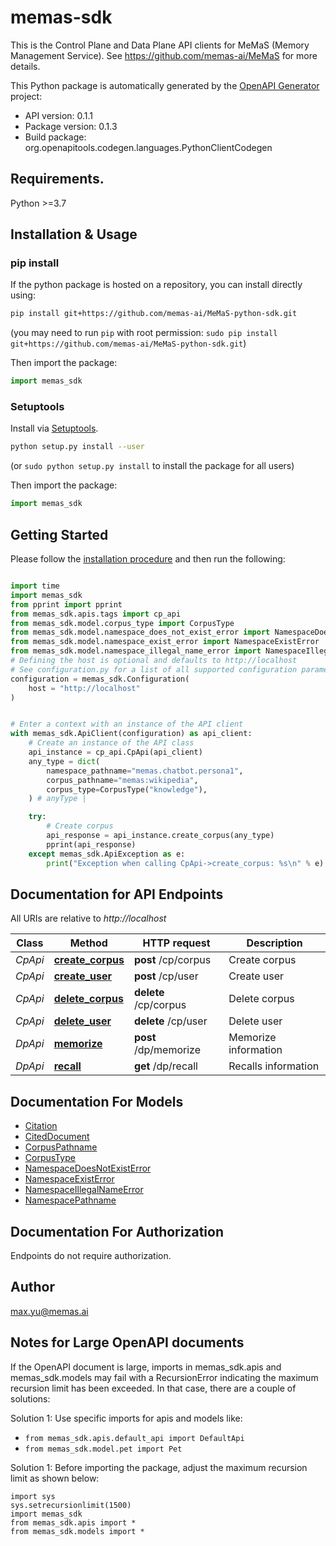 # memas-sdk
This is the Control Plane and Data Plane API clients for MeMaS (Memory Management Service).
See https://github.com/memas-ai/MeMaS for more details.

This Python package is automatically generated by the [OpenAPI Generator](https://openapi-generator.tech) project:

- API version: 0.1.1
- Package version: 0.1.3
- Build package: org.openapitools.codegen.languages.PythonClientCodegen

## Requirements.

Python &gt;&#x3D;3.7

<!-- ## Migration from other generators like python and python-legacy

### Changes
1. This generator uses spec case for all (object) property names and parameter names.
    - So if the spec has a property name like camelCase, it will use camelCase rather than camel_case
    - So you will need to update how you input and read properties to use spec case
2. Endpoint parameters are stored in dictionaries to prevent collisions (explanation below)
    - So you will need to update how you pass data in to endpoints
3. Endpoint responses now include the original response, the deserialized response body, and (todo)the deserialized headers
    - So you will need to update your code to use response.body to access deserialized data
4. All validated data is instantiated in an instance that subclasses all validated Schema classes and Decimal/str/list/tuple/frozendict/NoneClass/BoolClass/bytes/io.FileIO
    - This means that you can use isinstance to check if a payload validated against a schema class
    - This means that no data will be of type None/True/False
        - ingested None will subclass NoneClass
        - ingested True will subclass BoolClass
        - ingested False will subclass BoolClass
        - So if you need to check is True/False/None, instead use instance.is_true_oapg()/.is_false_oapg()/.is_none_oapg()
5. All validated class instances are immutable except for ones based on io.File
    - This is because if properties were changed after validation, that validation would no longer apply
    - So no changing values or property values after a class has been instantiated
6. String + Number types with formats
    - String type data is stored as a string and if you need to access types based on its format like date,
    date-time, uuid, number etc then you will need to use accessor functions on the instance
    - type string + format: See .as_date_oapg, .as_datetime_oapg, .as_decimal_oapg, .as_uuid_oapg
    - type number + format: See .as_float_oapg, .as_int_oapg
    - this was done because openapi/json-schema defines constraints. string data may be type string with no format
    keyword in one schema, and include a format constraint in another schema
    - So if you need to access a string format based type, use as_date_oapg/as_datetime_oapg/as_decimal_oapg/as_uuid_oapg
    - So if you need to access a number format based type, use as_int_oapg/as_float_oapg
7. Property access on AnyType(type unset) or object(dict) schemas
    - Only required keys with valid python names are properties like .someProp and have type hints
    - All optional keys may not exist, so properties are not defined for them
    - One can access optional values with dict_instance['optionalProp'] and KeyError will be raised if it does not exist
    - Use get_item_oapg if you need a way to always get a value whether or not the key exists
        - If the key does not exist, schemas.unset is returned from calling dict_instance.get_item_oapg('optionalProp')
        - All required and optional keys have type hints for this method, and @typing.overload is used
        - A type hint is also generated for additionalProperties accessed using this method
    - So you will need to update you code to use some_instance['optionalProp'] to access optional property
    and additionalProperty values
8. The location of the api classes has changed
    - Api classes are located in your_package.apis.tags.some_api
    - This change was made to eliminate redundant code generation
    - Legacy generators generated the same endpoint twice if it had > 1 tag on it
    - This generator defines an endpoint in one class, then inherits that class to generate
      apis by tags and by paths
    - This change reduces code and allows quicker run time if you use the path apis
        - path apis are at your_package.apis.paths.some_path
    - Those apis will only load their needed models, which is less to load than all of the resources needed in a tag api
    - So you will need to update your import paths to the api classes

### Why are Oapg and _oapg used in class and method names?
Classes can have arbitrarily named properties set on them
Endpoints can have arbitrary operationId method names set
For those reasons, I use the prefix Oapg and _oapg to greatly reduce the likelihood of collisions
on protected + public classes/methods.
oapg stands for OpenApi Python Generator.

### Object property spec case
This was done because when payloads are ingested, they can be validated against N number of schemas.
If the input signature used a different property name then that has mutated the payload.
So SchemaA and SchemaB must both see the camelCase spec named variable.
Also it is possible to send in two properties, named camelCase and camel_case in the same payload.
That use case should be support so spec case is used.

### Parameter spec case
Parameters can be included in different locations including:
- query
- path
- header
- cookie

Any of those parameters could use the same parameter names, so if every parameter
was included as an endpoint parameter in a function signature, they would collide.
For that reason, each of those inputs have been separated out into separate typed dictionaries:
- query_params
- path_params
- header_params
- cookie_params

So when updating your code, you will need to pass endpoint parameters in using those
dictionaries.

### Endpoint responses
Endpoint responses have been enriched to now include more information.
Any response reom an endpoint will now include the following properties:
response: urllib3.HTTPResponse
body: typing.Union[Unset, Schema]
headers: typing.Union[Unset, TODO]
Note: response header deserialization has not yet been added
 -->

## Installation & Usage
### pip install

If the python package is hosted on a repository, you can install directly using:

```sh
pip install git+https://github.com/memas-ai/MeMaS-python-sdk.git
```
(you may need to run `pip` with root permission: `sudo pip install git+https://github.com/memas-ai/MeMaS-python-sdk.git`)

Then import the package:
```python
import memas_sdk
```

### Setuptools

Install via [Setuptools](http://pypi.python.org/pypi/setuptools).

```sh
python setup.py install --user
```
(or `sudo python setup.py install` to install the package for all users)

Then import the package:
```python
import memas_sdk
```

## Getting Started

Please follow the [installation procedure](#installation--usage) and then run the following:

```python

import time
import memas_sdk
from pprint import pprint
from memas_sdk.apis.tags import cp_api
from memas_sdk.model.corpus_type import CorpusType
from memas_sdk.model.namespace_does_not_exist_error import NamespaceDoesNotExistError
from memas_sdk.model.namespace_exist_error import NamespaceExistError
from memas_sdk.model.namespace_illegal_name_error import NamespaceIllegalNameError
# Defining the host is optional and defaults to http://localhost
# See configuration.py for a list of all supported configuration parameters.
configuration = memas_sdk.Configuration(
    host = "http://localhost"
)


# Enter a context with an instance of the API client
with memas_sdk.ApiClient(configuration) as api_client:
    # Create an instance of the API class
    api_instance = cp_api.CpApi(api_client)
    any_type = dict(
        namespace_pathname="memas.chatbot.persona1",
        corpus_pathname="memas:wikipedia",
        corpus_type=CorpusType("knowledge"),
    ) # anyType | 

    try:
        # Create corpus
        api_response = api_instance.create_corpus(any_type)
        pprint(api_response)
    except memas_sdk.ApiException as e:
        print("Exception when calling CpApi->create_corpus: %s\n" % e)
```

## Documentation for API Endpoints

All URIs are relative to *http://localhost*

Class | Method | HTTP request | Description
------------ | ------------- | ------------- | -------------
*CpApi* | [**create_corpus**](docs/apis/tags/CpApi.md#create_corpus) | **post** /cp/corpus | Create corpus
*CpApi* | [**create_user**](docs/apis/tags/CpApi.md#create_user) | **post** /cp/user | Create user
*CpApi* | [**delete_corpus**](docs/apis/tags/CpApi.md#delete_corpus) | **delete** /cp/corpus | Delete corpus
*CpApi* | [**delete_user**](docs/apis/tags/CpApi.md#delete_user) | **delete** /cp/user | Delete user
*DpApi* | [**memorize**](docs/apis/tags/DpApi.md#memorize) | **post** /dp/memorize | Memorize information
*DpApi* | [**recall**](docs/apis/tags/DpApi.md#recall) | **get** /dp/recall | Recalls information

## Documentation For Models

 - [Citation](docs/models/Citation.md)
 - [CitedDocument](docs/models/CitedDocument.md)
 - [CorpusPathname](docs/models/CorpusPathname.md)
 - [CorpusType](docs/models/CorpusType.md)
 - [NamespaceDoesNotExistError](docs/models/NamespaceDoesNotExistError.md)
 - [NamespaceExistError](docs/models/NamespaceExistError.md)
 - [NamespaceIllegalNameError](docs/models/NamespaceIllegalNameError.md)
 - [NamespacePathname](docs/models/NamespacePathname.md)

## Documentation For Authorization

 Endpoints do not require authorization.


## Author

max.yu@memas.ai

## Notes for Large OpenAPI documents
If the OpenAPI document is large, imports in memas_sdk.apis and memas_sdk.models may fail with a
RecursionError indicating the maximum recursion limit has been exceeded. In that case, there are a couple of solutions:

Solution 1:
Use specific imports for apis and models like:
- `from memas_sdk.apis.default_api import DefaultApi`
- `from memas_sdk.model.pet import Pet`

Solution 1:
Before importing the package, adjust the maximum recursion limit as shown below:
```
import sys
sys.setrecursionlimit(1500)
import memas_sdk
from memas_sdk.apis import *
from memas_sdk.models import *
```
